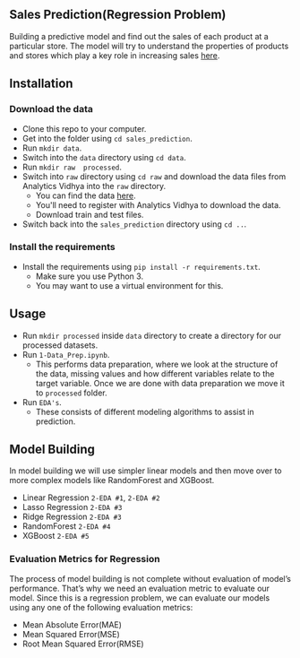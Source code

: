 Sales Prediction(Regression Problem)
-----------------------

Building a predictive model and find out the sales of each product at a particular store.
The model will try to understand the properties of products and stores which play a key role in increasing sales [here](https://datahack.analyticsvidhya.com/contest/practice-problem-big-mart-sales-iii/).

Installation
----------------------

### Download the data

* Clone this repo to your computer.
* Get into the folder using `cd sales_prediction`.
* Run `mkdir data`.
* Switch into the `data` directory using `cd data`.
* Run  `mkdir raw  processed`.
* Switch into `raw` directory using `cd raw` and download the data files from Analytics Vidhya into the `raw` directory.  
    * You can find the data [here](https://datahack.analyticsvidhya.com/contest/practice-problem-big-mart-sales-iii/).
    * You'll need to register with Analytics Vidhya to download the data.
    * Download train and test files.
* Switch back into the `sales_prediction` directory using `cd ..`.

### Install the requirements
 
* Install the requirements using `pip install -r requirements.txt`.
    * Make sure you use Python 3.
    * You may want to use a virtual environment for this.

Usage
-----------------------

* Run `mkdir processed` inside `data` directory to create a directory for our processed datasets.
* Run `1-Data_Prep.ipynb`.
    * This performs data preparation, where we look at the structure of the data, missing values and how different variables relate to the target variable. Once we are done with data preparation we move it to `processed` folder.
* Run `EDA's`.
    * These consists of different modeling algorithms to assist in prediction.
        
Model Building
-----------------------

In model building we will use simpler linear models and then move over to more complex models like RandomForest and XGBoost.

* Linear Regression `2-EDA #1`, `2-EDA #2`
* Lasso Regression  `2-EDA #3`
* Ridge Regression  `2-EDA #3`
* RandomForest      `2-EDA #4`
* XGBoost           `2-EDA #5`

### Evaluation Metrics for Regression

The process of model building is not complete without evaluation of model’s performance. That’s why we need an evaluation metric to evaluate our model. Since this is a regression problem, we can evaluate our models using any one of the following evaluation metrics:

* Mean Absolute Error(MAE)
* Mean Squared Error(MSE)
* Root Mean Squared Error(RMSE)